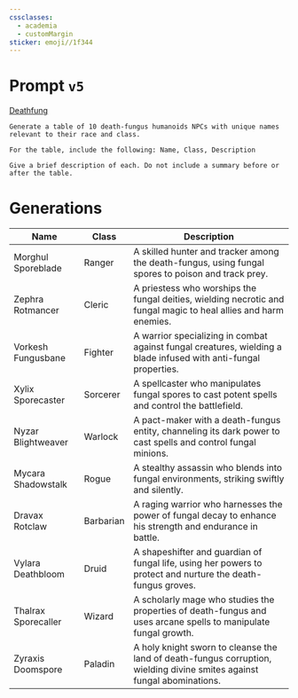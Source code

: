 ```yaml
---
cssclasses:
  - academia
  - customMargin
sticker: emoji//1f344
---
```

# Prompt ``v5``
[Deathfung](file:///D:\Documents\Notes\DND\DND\Quartz\DM\Homebrew\Sapient\Deathfung)
```
Generate a table of 10 death-fungus humanoids NPCs with unique names relevant to their race and class.

For the table, include the following: Name, Class, Description

Give a brief description of each. Do not include a summary before or after the table.
```

# Generations

| Name                | Class     | Description                                                                                                             |
| ------------------- | --------- | ----------------------------------------------------------------------------------------------------------------------- |
| Morghul Sporeblade  | Ranger    | A skilled hunter and tracker among the death-fungus, using fungal spores to poison and track prey.                      |
| Zephra Rotmancer    | Cleric    | A priestess who worships the fungal deities, wielding necrotic and fungal magic to heal allies and harm enemies.        |
| Vorkesh Fungusbane  | Fighter   | A warrior specializing in combat against fungal creatures, wielding a blade infused with anti-fungal properties.        |
| Xylix Sporecaster   | Sorcerer  | A spellcaster who manipulates fungal spores to cast potent spells and control the battlefield.                          |
| Nyzar Blightweaver  | Warlock   | A pact-maker with a death-fungus entity, channeling its dark power to cast spells and control fungal minions.           |
| Mycara Shadowstalk  | Rogue     | A stealthy assassin who blends into fungal environments, striking swiftly and silently.                                 |
| Dravax Rotclaw      | Barbarian | A raging warrior who harnesses the power of fungal decay to enhance his strength and endurance in battle.               |
| Vylara Deathbloom   | Druid     | A shapeshifter and guardian of fungal life, using her powers to protect and nurture the death-fungus groves.            |
| Thalrax Sporecaller | Wizard    | A scholarly mage who studies the properties of death-fungus and uses arcane spells to manipulate fungal growth.         |
| Zyraxis Doomspore   | Paladin   | A holy knight sworn to cleanse the land of death-fungus corruption, wielding divine smites against fungal abominations. |
